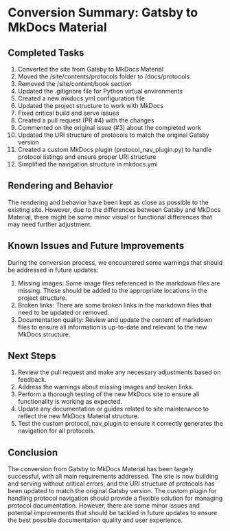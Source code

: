 # Conversion Summary: Gatsby to MkDocs Material

## Completed Tasks

1. Converted the site from Gatsby to MkDocs Material
2. Moved the /site/contents/protocols folder to /docs/protocols
3. Removed the /site/content/book section
4. Updated the .gitignore file for Python virtual environments
5. Created a new mkdocs.yml configuration file
6. Updated the project structure to work with MkDocs
7. Fixed critical build and serve issues
8. Created a pull request (PR #4) with the changes
9. Commented on the original issue (#3) about the completed work
10. Updated the URI structure of protocols to match the original Gatsby version
11. Created a custom MkDocs plugin (protocol_nav_plugin.py) to handle protocol listings and ensure proper URI structure
12. Simplified the navigation structure in mkdocs.yml

## Rendering and Behavior

The rendering and behavior have been kept as close as possible to the existing site. However, due to the differences between Gatsby and MkDocs Material, there might be some minor visual or functional differences that may need further adjustment.

## Known Issues and Future Improvements

During the conversion process, we encountered some warnings that should be addressed in future updates:

1. Missing images: Some image files referenced in the markdown files are missing. These should be added to the appropriate locations in the project structure.
2. Broken links: There are some broken links in the markdown files that need to be updated or removed.
3. Documentation quality: Review and update the content of markdown files to ensure all information is up-to-date and relevant to the new MkDocs structure.

## Next Steps

1. Review the pull request and make any necessary adjustments based on feedback.
2. Address the warnings about missing images and broken links.
3. Perform a thorough testing of the new MkDocs site to ensure all functionality is working as expected.
4. Update any documentation or guides related to site maintenance to reflect the new MkDocs Material structure.
5. Test the custom protocol_nav_plugin to ensure it correctly generates the navigation for all protocols.

## Conclusion

The conversion from Gatsby to MkDocs Material has been largely successful, with all main requirements addressed. The site is now building and serving without critical errors, and the URI structure of protocols has been updated to match the original Gatsby version. The custom plugin for handling protocol navigation should provide a flexible solution for managing protocol documentation. However, there are some minor issues and potential improvements that should be tackled in future updates to ensure the best possible documentation quality and user experience.